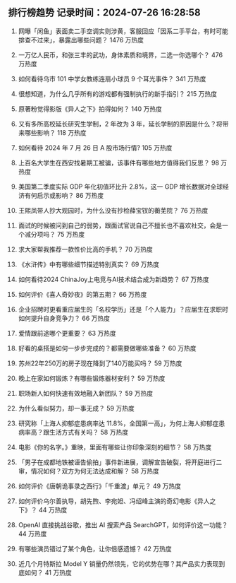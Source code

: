 
## 排行榜趋势 记录时间：2024-07-26 16:28:58
  
  1. 网曝「闲鱼」表面卖二手空调实则涉黄，客服回应「因系二手平台，有时可能排查不过来」，暴露出哪些问题？ 1476 万热度
    
  2. 一万亿人民币，和张三丰的武功，身体素质和境界，二选一你选哪个？ 476 万热度
    
  3. 如何看待乌市 101 中学女教练连扇小球员 9 个耳光事件？ 341 万热度
    
  4. 很想知道，为什么几乎所有的游戏都有强制执行的新手指引？ 215 万热度
    
  5. 原著粉觉得影版《异人之下》拍得如何？ 140 万热度
    
  6. 又有多所高校延长研究生学制，2 年改为 3 年，延长学制的原因是什么？将带来哪些影响？ 118 万热度
    
  7. 如何看待 2024 年 7 月 26 日 A 股市场行情? 105 万热度
    
  8. 上百名大学生在西安找暑期工被骗，该事件有哪些地方值得我们反思？ 98 万热度
    
  9. 美国第二季度实际 GDP 年化初值环比升 2.8%，这一 GDP 增长数据对全球经济有何启示或影响？ 86 万热度
    
  10. 王熙凤带人抄大观园时，为什么没有抄检薛宝钗的蘅芜院？ 76 万热度
    
  11. 面试的时候被问到自己的弱势，跟面试官说自己不擅长也不喜欢社交，会是一个减分项吗？ 75 万热度
    
  12. 求大家帮我推荐一款性价比高的手机？ 70 万热度
    
  13. 《水浒传》中有哪些细节描述特别真实？ 69 万热度
    
  14. 如何看待2024 ChinaJoy上电竞与AI技术结合成为新趋势？ 67 万热度
    
  15. 如何评价《喜人奇妙夜》的第五期？ 66 万热度
    
  16. 企业招聘时更看重应届生的「名校学历」还是「个人能力」？应届生在求职时如何提升自身竞争力？ 66 万热度
    
  17. 爱情跟前途哪个更重要？ 63 万热度
    
  18. 好看的桌搭是如何一步步完成的？都需要做哪些准备？ 60 万热度
    
  19. 苏州22年250万的房子现在降到了140万能买吗？ 59 万热度
    
  20. 晚上在家如何锻炼？有哪些锻炼器材安利？ 59 万热度
    
  21. 职场新人如何快速有效地融入新团队？ 59 万热度
    
  22. 为什么看似努力，却一事无成？ 59 万热度
    
  23. 研究称「上海人抑郁症患病率达 11.8%，全国第一高」，为何上海人抑郁症患病率高？跟生活方式有关吗？ 58 万热度
    
  24. 电影《你的名字。》重映，里面有哪些让你印象深刻的细节？ 58 万热度
    
  25. 「男子在成都地铁被诬告偷拍」事件新进展，调解宣告破裂，将开庭进行二审，情况如何？双方为何无法达成和解？ 58 万热度
    
  26. 如何评价《唐朝诡事录之西行》「千重渡」单元？ 49 万热度
    
  27. 如何评价乌尔善执导，胡先煦、李宛妲、冯绍峰主演的奇幻电影《异人之下》？ 44 万热度
    
  28. OpenAI 直接挑战谷歌，推出 AI 搜索产品 SearchGPT，如何评价这一功能？ 44 万热度
    
  29. 有哪些演员错过了某个角色，让你倍感遗憾？ 42 万热度
    
  30. 近几个月特斯拉 Model Y 销量仍然领先，它的优势在哪？其产品实力表现到底如何？ 41 万热度
    